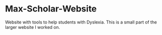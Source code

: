 # Max-Scholar-Website
Website with tools to help students with Dyslexia. This is a small part of the larger website I worked on. 
